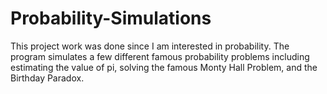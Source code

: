 # Probability-Simulations

This project work was done since I am interested in probability. The program simulates a few different famous probability problems
including estimating the value of pi, solving the famous Monty Hall Problem, and the Birthday Paradox.
